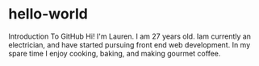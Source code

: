 # hello-world
Introduction To GitHub
Hi! I'm Lauren. I am 27 years old. Iam currently an electrician, and have started pursuing front end web development. In my spare time I enjoy cooking, baking, and making gourmet coffee. 
